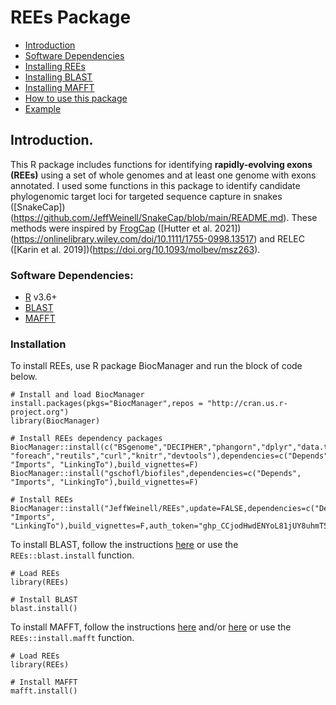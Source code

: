 # REEs Package

 - [Introduction](#Introduction)
 - [Software Dependencies](#Dependencies)
 - [Installing REEs](#InstallingREEs)
 - [Installing BLAST](#InstallingBLAST)
 - [Installing MAFFT](#InstallingMAFFT)
 - [How to use this package](#HowTo)
 - [Example](#Example)

<a name="Introduction"></a>
## Introduction.
This R package includes functions for identifying **rapidly-evolving exons (REEs)** using a set of whole genomes and at least one genome with exons annotated. I used some functions in this package to identify candidate phylogenomic target loci for targeted sequence capture in snakes ([SnakeCap])(https://github.com/JeffWeinell/SnakeCap/blob/main/README.md). These methods were inspired by [FrogCap](https://frogcap.com/) ([Hutter et al. 2021])(https://onlinelibrary.wiley.com/doi/10.1111/1755-0998.13517) and RELEC ([Karin et al. 2019])(https://doi.org/10.1093/molbev/msz263).

<!--
The reasons for publishing these methods as an R package include (1) having a reproducible and citable pipeline for projects that use the SnakeCap probe set, and (2) to provide a method for researchers to select a set of loci for their phylogenomic studies.
-->

<a name="Dependencies"></a>
### Software Dependencies:
  - [R](https://www.r-project.org/) v3.6+
  - [BLAST](https://ftp.ncbi.nlm.nih.gov/blast/executables/blast+/LATEST/)
  - [MAFFT](https://mafft.cbrc.jp/alignment/software/)

<a name="InstallingREEs"></a>
### Installation

To install REEs, use R package BiocManager and run the block of code below.

```
# Install and load BiocManager
install.packages(pkgs="BiocManager",repos = "http://cran.us.r-project.org")
library(BiocManager)

# Install REEs dependency packages
BiocManager::install(c("BSgenome","DECIPHER","phangorn","dplyr","data.table", "foreach","reutils","curl","knitr","devtools"),dependencies=c("Depends", "Imports", "LinkingTo"),build_vignettes=F)
BiocManager::install("gschofl/biofiles",dependencies=c("Depends", "Imports", "LinkingTo"),build_vignettes=F)

# Install REEs
BiocManager::install("JeffWeinell/REEs",update=FALSE,dependencies=c("Depends", "Imports", "LinkingTo"),build_vignettes=F,auth_token="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")
```

<a name="InstallingBLAST"></a>

To install BLAST, follow the instructions [here](https://www.ncbi.nlm.nih.gov/books/NBK279671/) or use the ```REEs::blast.install``` function.

```
# Load REEs
library(REEs)

# Install BLAST
blast.install()
```

<a name="InstallingMAFFT"></a>

To install MAFFT, follow the instructions [here](https://mafft.cbrc.jp/alignment/software/) and/or [here](https://mafft.cbrc.jp/alignment/software/installation_without_root.html) or use the ```REEs::install.mafft``` function.

```
# Load REEs
library(REEs)

# Install MAFFT
mafft.install()
```




